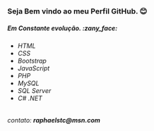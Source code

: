 <h3>Seja Bem vindo ao meu Perfil GitHub. 😊</h3>

<h5>Em Constante evolução. :zany_face:</h5>
<h6><ul>
  <li>HTML</li>
  <li>CSS</li>
  <li>Bootstrap</li>
  <li>JavaScript</li>
  <li>PHP</li>
  
  <li>MySQL</li>
  <li>SQL Server</li>
  
  <li>C# .NET</li>
</ul></h6> 

<h6>contato: <b>raphaelstc@msn.com</b></h6>
